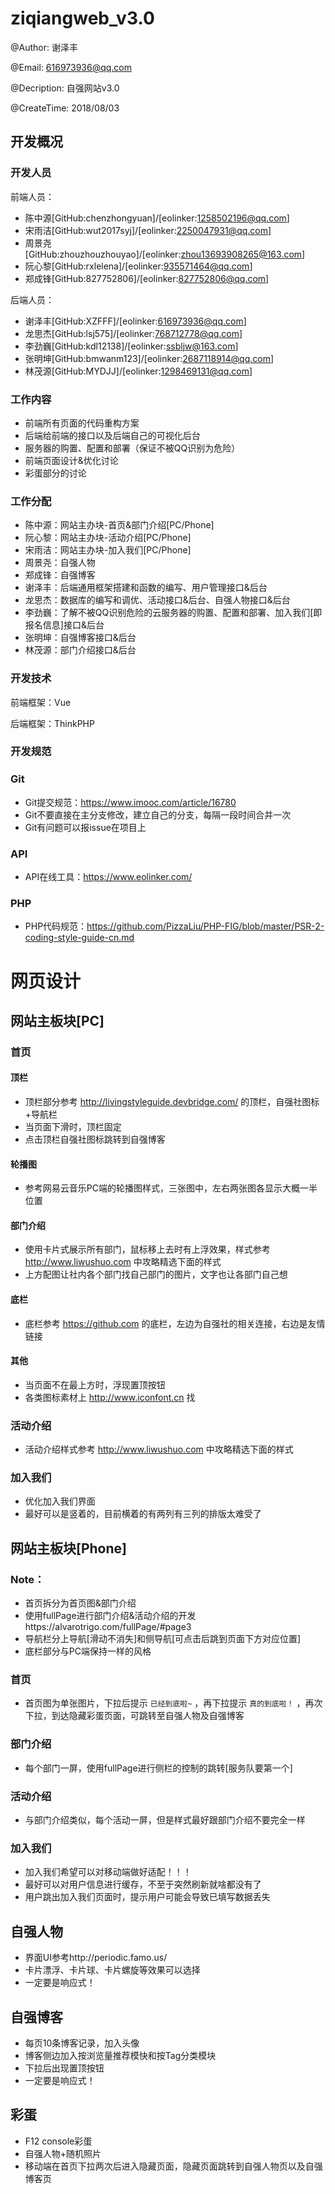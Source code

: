 # ziqiangweb_v3.0

@Author: 谢泽丰

@Email: 616973936@qq.com

@Decription: 自强网站v3.0

@CreateTime: 2018/08/03



## 开发概况

### 开发人员

前端人员：

- 陈中源[GitHub:chenzhongyuan]/[eolinker:1258502196@qq.com]
- 宋雨洁[GitHub:wut2017syj]/[eolinker:2250047931@qq.com]
- 周景尧[GitHub:zhouzhouzhouyao]/[eolinker:zhou13693908265@163.com]
- 阮心黎[GitHub:rxlelena]/[eolinker:935571464@qq.com]
- 郑成锋[GitHub:827752806]/[eolinker:827752806@qq.com]

后端人员：

- 谢泽丰[GitHub:XZFFF]/[eolinker:616973936@qq.com]
- 龙思杰[GitHub:lsj575]/[eolinker:768712778@qq.com]
- 李劲巍[GitHub:kdl12138]/[eolinker:ssbljw@163.com]
- 张明坤[GitHub:bmwanm123]/[eolinker:2687118914@qq.com]
- 林茂源[GitHub:MYDJJ]/[eolinker:1298469131@qq.com]

### 工作内容

- 前端所有页面的代码重构方案
- 后端给前端的接口以及后端自己的可视化后台
- 服务器的购置、配置和部署（保证不被QQ识别为危险）
- 前端页面设计&优化讨论
- 彩蛋部分的讨论

### 工作分配

- 陈中源：网站主办块-首页&部门介绍[PC/Phone]
- 阮心黎：网站主办块-活动介绍[PC/Phone]
- 宋雨洁：网站主办块-加入我们[PC/Phone]
- 周景尧：自强人物
- 郑成锋：自强博客
- 谢泽丰：后端通用框架搭建和函数的编写、用户管理接口&后台
- 龙思杰：数据库的编写和调优、活动接口&后台、自强人物接口&后台
- 李劲巍：了解不被QQ识别危险的云服务器的购置、配置和部署、加入我们[即报名信息]接口&后台
- 张明坤：自强博客接口&后台
- 林茂源：部门介绍接口&后台

### 开发技术

前端框架：Vue

后端框架：ThinkPHP

### 开发规范

### Git

- Git提交规范：https://www.imooc.com/article/16780
- Git不要直接在主分支修改，建立自己的分支，每隔一段时间合并一次
- Git有问题可以报issue在项目上

### API

- API在线工具：https://www.eolinker.com/

### PHP

- PHP代码规范：https://github.com/PizzaLiu/PHP-FIG/blob/master/PSR-2-coding-style-guide-cn.md



# 网页设计

## 网站主板块[PC]

### 首页

#### 顶栏

- 顶栏部分参考 http://livingstyleguide.devbridge.com/ 的顶栏，自强社图标+导航栏
- 当页面下滑时，顶栏固定
- 点击顶栏自强社图标跳转到自强博客

#### 轮播图

- 参考网易云音乐PC端的轮播图样式，三张图中，左右两张图各显示大概一半位置

#### 部门介绍

- 使用卡片式展示所有部门，鼠标移上去时有上浮效果，样式参考 http://www.liwushuo.com 中攻略精选下面的样式
- 上方配图让社内各个部门找自己部门的图片，文字也让各部门自己想

#### 底栏

- 底栏参考 https://github.com 的底栏，左边为自强社的相关连接，右边是友情链接

#### 其他

- 当页面不在最上方时，浮现置顶按钮
- 各类图标素材上 http://www.iconfont.cn 找



### 活动介绍

- 活动介绍样式参考 http://www.liwushuo.com 中攻略精选下面的样式



### 加入我们

- 优化加入我们界面
- 最好可以是竖着的，目前横着的有两列有三列的排版太难受了



## 网站主板块[Phone]

### Note：

- 首页拆分为首页图&部门介绍
- 使用fullPage进行部门介绍&活动介绍的开发https://alvarotrigo.com/fullPage/#page3
- 导航栏分上导航[滑动不消失]和侧导航[可点击后跳到页面下方对应位置]
- 底栏部分与PC端保持一样的风格

### 首页

- 首页图为单张图片，下拉后提示 `已经到底啦~` ，再下拉提示 `真的到底啦！` ，再次下拉，到达隐藏彩蛋页面，可跳转至自强人物及自强博客

### 部门介绍

- 每个部门一屏，使用fullPage进行侧栏的控制的跳转[服务队要第一个]

### 活动介绍

- 与部门介绍类似，每个活动一屏，但是样式最好跟部门介绍不要完全一样

### 加入我们

- 加入我们希望可以对移动端做好适配！！！
- 最好可以对用户信息进行缓存，不至于突然刷新就啥都没有了
- 用户跳出加入我们页面时，提示用户可能会导致已填写数据丢失



## 自强人物

- 界面UI参考http://periodic.famo.us/
- 卡片漂浮、卡片球、卡片螺旋等效果可以选择
- 一定要是响应式！



## 自强博客

- 每页10条博客记录，加入头像
- 博客侧边加入按浏览量推荐模快和按Tag分类模块
- 下拉后出现置顶按钮
- 一定要是响应式！



## 彩蛋

- F12 console彩蛋
- 自强人物+随机照片
- 移动端在首页下拉两次后进入隐藏页面，隐藏页面跳转到自强人物页以及自强博客页